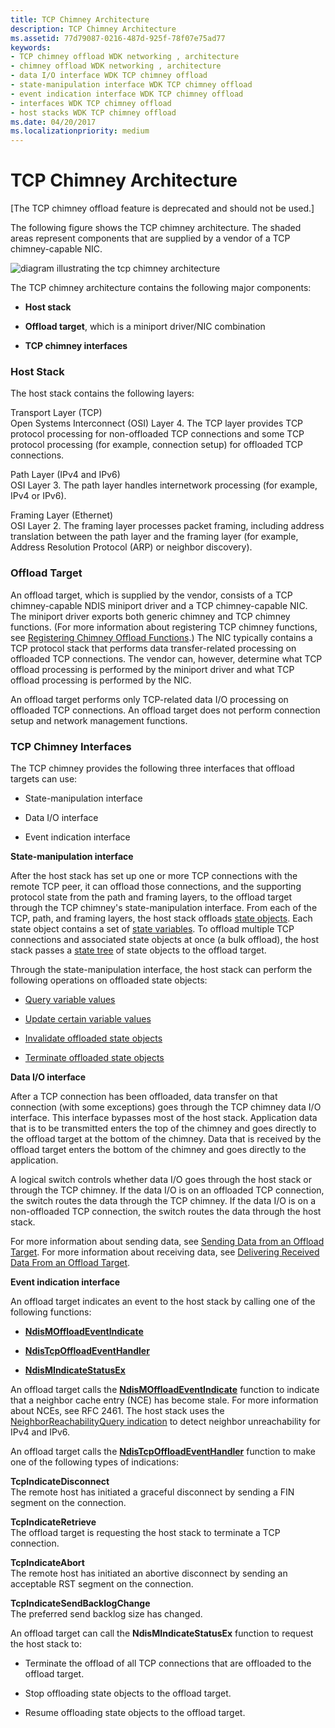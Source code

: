 ```yaml
---
title: TCP Chimney Architecture
description: TCP Chimney Architecture
ms.assetid: 77d79087-0216-487d-925f-78f07e75ad77
keywords:
- TCP chimney offload WDK networking , architecture
- chimney offload WDK networking , architecture
- data I/O interface WDK TCP chimney offload
- state-manipulation interface WDK TCP chimney offload
- event indication interface WDK TCP chimney offload
- interfaces WDK TCP chimney offload
- host stacks WDK TCP chimney offload
ms.date: 04/20/2017
ms.localizationpriority: medium
---
```


# TCP Chimney Architecture


\[The TCP chimney offload feature is deprecated and should not be used.\]

The following figure shows the TCP chimney architecture. The shaded areas represent components that are supplied by a vendor of a TCP chimney-capable NIC.

![diagram illustrating the tcp chimney architecture](images/tcp-chim-arch.png)

The TCP chimney architecture contains the following major components:

-   **Host stack**

-   **Offload target**, which is a miniport driver/NIC combination

-   **TCP chimney interfaces**

### Host Stack

The host stack contains the following layers:

<a href="" id="transport-layer--tcp-"></a>Transport Layer (TCP)  
Open Systems Interconnect (OSI) Layer 4. The TCP layer provides TCP protocol processing for non-offloaded TCP connections and some TCP protocol processing (for example, connection setup) for offloaded TCP connections.

<a href="" id="path-layer--ipv4-and-ipv6-"></a>Path Layer (IPv4 and IPv6)  
OSI Layer 3. The path layer handles internetwork processing (for example, IPv4 or IPv6).

<a href="" id="framing-layer--ethernet-"></a>Framing Layer (Ethernet)  
OSI Layer 2. The framing layer processes packet framing, including address translation between the path layer and the framing layer (for example, Address Resolution Protocol (ARP) or neighbor discovery).

### Offload Target

An offload target, which is supplied by the vendor, consists of a TCP chimney-capable NDIS miniport driver and a TCP chimney-capable NIC. The miniport driver exports both generic chimney and TCP chimney functions. (For more information about registering TCP chimney functions, see [Registering Chimney Offload Functions](registering-chimney-offload-functions.md).) The NIC typically contains a TCP protocol stack that performs data transfer-related processing on offloaded TCP connections. The vendor can, however, determine what TCP offload processing is performed by the miniport driver and what TCP offload processing is performed by the NIC.

An offload target performs only TCP-related data I/O processing on offloaded TCP connections. An offload target does not perform connection setup and network management functions.

### TCP Chimney Interfaces

The TCP chimney provides the following three interfaces that offload targets can use:

-   State-manipulation interface

-   Data I/O interface

-   Event indication interface

**State-manipulation interface**

After the host stack has set up one or more TCP connections with the remote TCP peer, it can offload those connections, and the supporting protocol state from the path and framing layers, to the offload target through the TCP chimney's state-manipulation interface. From each of the TCP, path, and framing layers, the host stack offloads [state objects](offload-state-objects.md). Each state object contains a set of [state variables](classes-of-offload-state-variables.md). To offload multiple TCP connections and associated state objects at once (a bulk offload), the host stack passes a [state tree](offload-state-tree.md) of state objects to the offload target.

Through the state-manipulation interface, the host stack can perform the following operations on offloaded state objects:

-   [Query variable values](querying-offloaded-state.md)

-   [Update certain variable values](updating-offloaded-state.md)

-   [Invalidate offloaded state objects](invalidating-offloaded-state.md)

-   [Terminate offloaded state objects](terminating-offload-state.md)

**Data I/O interface**

After a TCP connection has been offloaded, data transfer on that connection (with some exceptions) goes through the TCP chimney data I/O interface. This interface bypasses most of the host stack. Application data that is to be transmitted enters the top of the chimney and goes directly to the offload target at the bottom of the chimney. Data that is received by the offload target enters the bottom of the chimney and goes directly to the application.

A logical switch controls whether data I/O goes through the host stack or through the TCP chimney. If the data I/O is on an offloaded TCP connection, the switch routes the data through the TCP chimney. If the data I/O is on a non-offloaded TCP connection, the switch routes the data through the host stack.

For more information about sending data, see [Sending Data from an Offload Target](sending-data-from-an-offload-target.md). For more information about receiving data, see [Delivering Received Data From an Offload Target](delivering-received-data-from-an-offload-target.md).

**Event indication interface**

An offload target indicates an event to the host stack by calling one of the following functions:

-   [**NdisMOffloadEventIndicate**](https://msdn.microsoft.com/library/windows/hardware/ff563619)

-   [**NdisTcpOffloadEventHandler**](https://msdn.microsoft.com/library/windows/hardware/ff564595)

-   [**NdisMIndicateStatusEx**](https://msdn.microsoft.com/library/windows/hardware/ff563600)

An offload target calls the [**NdisMOffloadEventIndicate**](https://msdn.microsoft.com/library/windows/hardware/ff563619) function to indicate that a neighbor cache entry (NCE) has become stale. For more information about NCEs, see RFC 2461. The host stack uses the [NeighborReachabilityQuery indication](making-a-neighborreachabilityquery-indication.md) to detect neighbor unreachability for IPv4 and IPv6.

An offload target calls the [**NdisTcpOffloadEventHandler**](https://msdn.microsoft.com/library/windows/hardware/ff564595) function to make one of the following types of indications:

<a href="" id="tcpindicatedisconnect"></a>**TcpIndicateDisconnect**  
The remote host has initiated a graceful disconnect by sending a FIN segment on the connection.

<a href="" id="tcpindicateretrieve"></a>**TcpIndicateRetrieve**  
The offload target is requesting the host stack to terminate a TCP connection.

<a href="" id="tcpindicateabort"></a>**TcpIndicateAbort**  
The remote host has initiated an abortive disconnect by sending an acceptable RST segment on the connection.

<a href="" id="tcpindicatesendbacklogchange"></a>**TcpIndicateSendBacklogChange**  
The preferred send backlog size has changed.

An offload target can call the **NdisMIndicateStatusEx** function to request the host stack to:

-   Terminate the offload of all TCP connections that are offloaded to the offload target.

-   Stop offloading state objects to the offload target.

-   Resume offloading state objects to the offload target.

 

 





